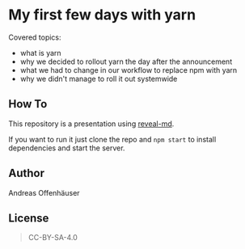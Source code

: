 My first few days with yarn
=========

Covered topics:
* what is yarn
* why we decided to rollout yarn the day after the announcement
* what we had to change in our workflow to replace npm with yarn
* why we didn't manage to roll it out systemwide

## How To
This repository is a presentation using [reveal-md](https://github.com/webpro/reveal-md).

If you want to run it just clone the repo and `npm start` to install dependencies
and start the server.

## Author
Andreas Offenhäuser

## License
> CC-BY-SA-4.0
